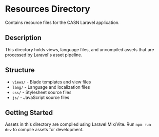# Resources Directory

Contains resource files for the CASN Laravel application.

## Description

This directory holds views, language files, and uncompiled assets that are processed by Laravel's asset pipeline.

## Structure

- `views/` - Blade templates and view files
- `lang/` - Language and localization files
- `css/` - Stylesheet source files
- `js/` - JavaScript source files

## Getting Started

Assets in this directory are compiled using Laravel Mix/Vite. Run `npm run dev` to compile assets for development.
